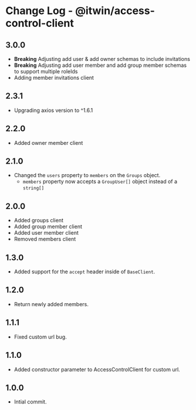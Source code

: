 # Change Log - @itwin/access-control-client

## 3.0.0

- **Breaking** Adjusting add user & add owner schemas to include invitations
- **Breaking** Adjusting add user member and add group member schemas to support multiple roleIds
- Adding member invitations client

## 2.3.1

- Upgrading axios version to ^1.6.1

## 2.2.0

- Added owner member client

## 2.1.0

- Changed the `users` property to `members` on the `Groups` object.
  - `members` property now accepts a `GroupUser[]` object instead of a `string[]`

## 2.0.0

- Added groups client
- Added group member client
- Added user member client
- Removed members client

## 1.3.0

- Added support for the `accept` header inside of `BaseClient`.

## 1.2.0

- Return newly added members.

## 1.1.1

- Fixed custom url bug.

## 1.1.0

- Added constructor parameter to AccessControlClient for custom url.

## 1.0.0

- Intial commit.
